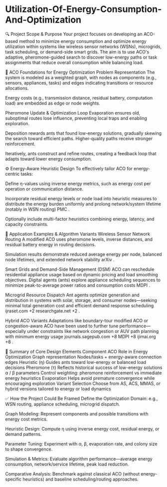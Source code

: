 # Utilization-Of-Energy-Consumption-And-Optimization
🔍 Project Scope & Purpose
Your project focuses on developing an ACO-based method to minimize energy consumption and optimize energy utilization within systems like wireless sensor networks (WSNs), microgrids, task scheduling, or demand-side smart grids. The aim is to use ACO's adaptive, pheromone-guided search to discover low-energy paths or task assignments that reduce overall consumption while balancing load.

🧠 ACO Foundations for Energy Optimization
Problem Representation
The system is modeled as a weighted graph, with nodes as components (e.g., sensors, appliances, tasks) and edges indicating transitions or resource allocations.

Energy costs (e.g., transmission distance, residual battery, computation load) are embedded as edge or node weights.

Pheromone Update & Optimization Loop
Evaporation ensures old, suboptimal routes lose influence, preventing local traps and enabling exploration.

Deposition rewards ants that found low-energy solutions, gradually skewing the search toward efficient paths. Higher-quality paths receive stronger reinforcement.

Iteratively, ants construct and refine routes, creating a feedback loop that adapts toward lower energy consumption.

⚙️ Energy-Aware Heuristic Design
To effectively tailor ACO for energy-centric tasks:

Define η-values using inverse energy metrics, such as energy cost per operation or communication distance.

Incorporate residual energy levels or node load into heuristic measures to distribute the energy burden uniformly and prolong network/system lifetime (notably in WSN routing) 
PMC
.

Optionally include multi-factor heuristics combining energy, latency, and capacity constraints.

📌 Application Examples & Algorithm Variants
Wireless Sensor Network Routing
A modified ACO uses pheromone levels, inverse distances, and residual battery energy in routing decisions.

Simulation results demonstrate reduced average energy per node, balanced node lifetimes, and extended network stability 
arXiv
.

Smart Grids and Demand-Side Management (DSM)
ACO can reschedule residential appliance usage based on dynamic pricing and load smoothing objectives. Digital agents (ants) explore appliance scheduling sequences to minimize peak-to-average power ratios and consumption costs 
MDPI
.

Microgrid Resource Dispatch
Ant agents optimize generation and distribution in systems with solar, storage, and consumer nodes—seeking minimal total generation cost and efficient demand response scheduling 
ijraset.com
+2
researchgate.net
+2
.

Hybrid ACO Variants
Adaptations like boundary-tour modified ACO or congestion-aware ACO have been used to further tune performance—especially under constraints like network congestion or AUV path planning with minimum energy usage 
journals.sagepub.com
+8
MDPI
+8
ijimai.org
+8
.

🧩 Summary of Core Design Elements
Component	ACO Role in Energy Optimization
Graph representation	Nodes/tasks + energy-aware connection edges
Heuristic (η)	Guides ants toward low-energy or balanced load decisions
Pheromone (τ)	Reflects historical success of low-energy solutions
α / β parameters	Control weighting: pheromone reinforcement vs immediate energy heuristics
Evaporation	Helps avoid premature convergence while encouraging exploration
Variant Selection	Choose from AS, ACS, MMAS, or hybrid versions tailored to energy or load dynamics

✅ How the Project Could Be Framed
Define the Optimization Domain: e.g., WSN routing, appliance scheduling, microgrid dispatch.

Graph Modeling: Represent components and possible transitions with energy cost metrics.

Heuristic Design: Compute η using inverse energy cost, residual energy, or demand patterns.

Parameter Tuning: Experiment with α, β, evaporation rate, and colony size to shape convergence.

Simulation & Metrics: Evaluate algorithm performance—average energy consumption, network/service lifetime, peak load reduction.

Comparative Analysis: Benchmark against classical ACO (without energy-specific heuristics) and baseline scheduling/routing approaches.
